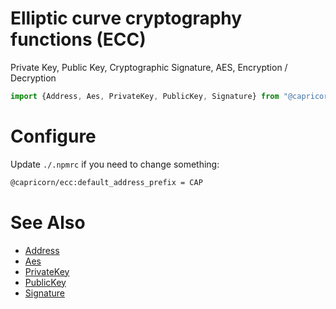 # Elliptic curve cryptography functions (ECC)
Private Key, Public Key, Cryptographic Signature, AES, Encryption / Decryption

```js
import {Address, Aes, PrivateKey, PublicKey, Signature} from "@capricorn/ecc"
```

# Configure
Update `./.npmrc` if you need to change something:
```bash
@capricorn/ecc:default_address_prefix = CAP
```

# See Also
* [Address](./src/address.js)
* [Aes](./src/aes.js)
* [PrivateKey](./src/PrivateKey.js)
* [PublicKey](./src/PublicKey.js)
* [Signature](./src/signature.js)
